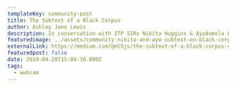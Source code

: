 ```yaml
---
templateKey: community-post
title: The Subtext of a Black Corpus
author: Ashley Jane Lewis
description: In conversation with ITP SIRs Nikita Huggins & Ayodamola Okunseinde
featuredimage: ../assets/community-nikita-and-ayo-subtext-on-black-corpus.png
externalLink: https://medium.com/@ml5js/the-subtext-of-a-black-corpus-4440de02eb32
featuredpost: false
date: 2019-04-20T15:04:10.000Z
tags:
  - webcam
---
```

